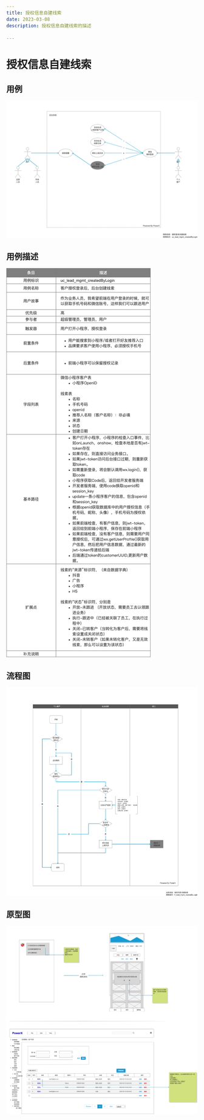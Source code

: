 ```yaml
---
title: 授权信息自建线索
date: 2023-03-08
description: 授权信息自建线索的描述

---
```


# 授权信息自建线索

## 用例

![](../../../../../images/uc_lead_mgmt_createdbylogin.png)



## 用例描述

![](../../../../../images/uc_desc_lead_mgmt_createdbylogin.png)


## 流程图

![](../../../../../images/fl_lead_mgmt_createdbylogin.png)

## 原型图

![](../../../../../images/pt_lead_mgmt_createdbylogin.png)